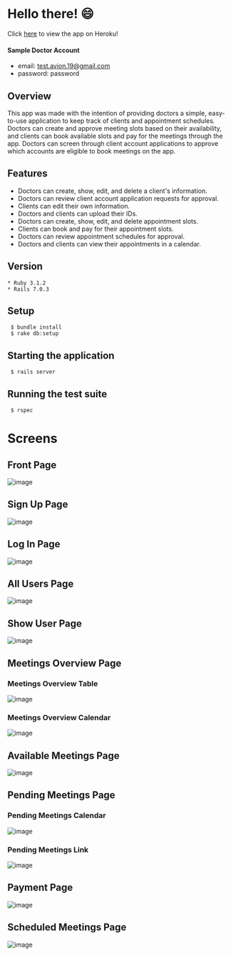 # Hello there! 😄

Click [here](https://avion-final-project.herokuapp.com/) to view the app on Heroku!

#### Sample Doctor Account
* email: test.avion.19@gmail.com
* password: password

## Overview
This app was made with the intention of providing doctors a simple, easy-to-use application to keep track of clients and appointment schedules. Doctors can create and approve meeting slots based on their availability, and clients can book available slots and pay for the meetings through the app. Doctors can screen through client account applications to approve which accounts are eligible to book meetings on the app.

## Features
* Doctors can create, show, edit, and delete a client's information.
* Doctors can review client account application requests for approval.
* Clients can edit their own information.
* Doctors and clients can upload their IDs.
* Doctors can create, show, edit, and delete appointment slots.
* Clients can book and pay for their appointment slots.
* Doctors can review appointment schedules for approval.
* Doctors and clients can view their appointments in a calendar.

## Version
```
* Ruby 3.1.2
* Rails 7.0.3
```

## Setup
```
 $ bundle install
 $ rake db:setup
```
 
## Starting the application
```
 $ rails server
```

## Running the test suite
```
 $ rspec
```

# Screens
## Front Page
![image](https://user-images.githubusercontent.com/91866638/195402051-3b7878bb-2e31-4fe6-bb13-ab0e00742e95.png)
## Sign Up Page
![image](https://user-images.githubusercontent.com/91866638/195403415-be8cef19-e483-45dc-bdfb-1d4dd85f05c4.png)
## Log In Page
![image](https://user-images.githubusercontent.com/91866638/195403582-f85d53cf-1272-4165-8f86-8cc5a128db16.png)
## All Users Page
![image](https://user-images.githubusercontent.com/91866638/195404951-5b6bb7cc-36c1-45b9-b41c-b82abb3c4313.png)
## Show User Page
![image](https://user-images.githubusercontent.com/91866638/195405109-a42bb16d-c75b-4b22-a2a8-0e7de39f3d24.png)
## Meetings Overview Page
### Meetings Overview Table
![image](https://user-images.githubusercontent.com/91866638/195404280-8a24c470-4219-487a-a89a-ecc4fd6fc3ca.png)
### Meetings Overview Calendar
![image](https://user-images.githubusercontent.com/91866638/195404482-c8b2e9e4-c95b-4ce4-a421-daa778481fec.png)
## Available Meetings Page
![image](https://user-images.githubusercontent.com/91866638/195405318-8d9df44e-af0e-40ab-b110-225eb2b4fb75.png)
## Pending Meetings Page
### Pending Meetings Calendar
![image](https://user-images.githubusercontent.com/91866638/195405916-af31cd52-72a9-4389-8b0c-ad5c80990f18.png)
### Pending Meetings Link
![image](https://user-images.githubusercontent.com/91866638/195408264-fb66a6eb-4f80-4bc6-ba8f-8159958f3ece.png)
## Payment Page
![image](https://user-images.githubusercontent.com/91866638/195406281-4c7df90e-7d9b-4197-99cb-fc29a6287162.png)
## Scheduled Meetings Page
![image](https://user-images.githubusercontent.com/91866638/195406491-1737e3ae-692f-43ac-abd2-c74c86695616.png)




